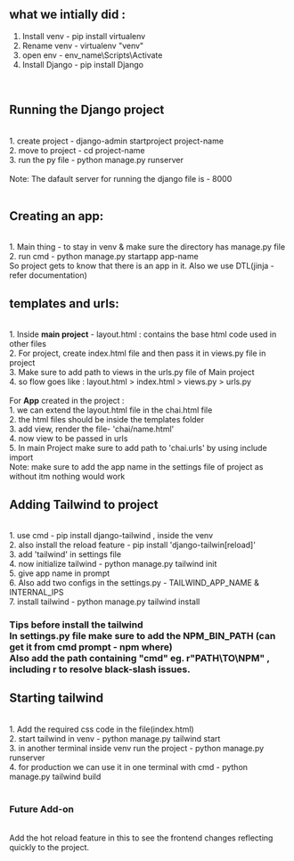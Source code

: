 ## what we intially did : <br>
1. Install venv - pip install virtualenv <br>
2. Rename venv - virtualenv "venv" <br>
3. open env - env_name\Scripts\Activate<br>
4. Install Django - pip install Django <br>
<br>
<h2>Running the Django project </h2><br>
1. create project - django-admin startproject project-name <br>
2. move to project - cd project-name <br>
3. run the py file - python manage.py runserver <br><br>
Note: The dafault server for running the django file is - 8000
<br><br>
<h2>Creating an app:</h2><br>
1. Main thing - to stay in venv & make sure the directory has manage.py file <br>
2. run cmd - python manage.py startapp app-name <br>
So project gets to know that there is an app in it. Also we use DTL(jinja - refer documentation) <br>

<h2>templates and urls:</h2><br>
1. Inside <b>main project</b> - layout.html : contains the base html code used in other files<br>
2. For project, create index.html file and then pass it in views.py file in project <br>
3. Make sure to add path to views in the urls.py file of Main project <br>
4. so flow goes like : layout.html > index.html > views.py > urls.py <br>
<br>
For <b>App</b> created in the project : <br>
1. we can extend the layout.html file in the chai.html file <br>
2. the html files should be inside the templates folder <br>
3. add view, render the file- 'chai/name.html' <br>
4. now view to be passed in urls <br>
5. In main Project make sure to add path to 'chai.urls' by using include import<br>
Note: make sure to add the app name in the settings file of project as without itm nothing would work <br>

<h2>Adding Tailwind to project</h2><br>
1. use cmd - pip install django-tailwind , inside the venv <br>
2. also install the reload feature - pip install 'django-tailwin[reload]' <br>
3. add 'tailwind' in settings file <br>
4. now initialize tailwind - python manage.py tailwind init <br>
5. give app name in prompt <br>
6. Also add two configs in the settings.py - TAILWIND_APP_NAME & INTERNAL_IPS<br>
7. install tailwind - python manage.py tailwind install <br>
<h3>Tips before install the tailwind <br>
In settings.py file make sure to add the NPM_BIN_PATH (can get it from cmd prompt - npm where)<br>
Also add the path containing "cmd" eg. r"PATH\TO\NPM" , including r to resolve black-slash issues.<br>

<h2>Starting tailwind</h2><br>
1. Add the required css code in the file(index.html)<br>
2. start tailwind in venv - python manage.py tailwind start <br>
3. in another terminal inside venv run the project - python manage.py runserver <br>
4. for production we can use it in one terminal with cmd - python manage.py tailwind build <br><br>




<h3>Future Add-on</h3><br>
Add the hot reload feature in this to see the frontend changes reflecting quickly to the project.<br>
